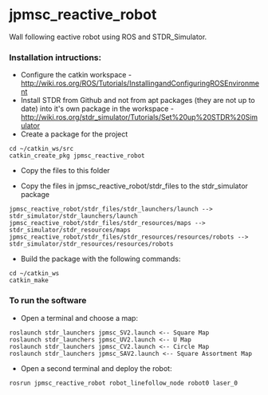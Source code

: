 # jpmsc_reactive_robot

Wall following eactive robot using ROS and STDR_Simulator.

### Installation intructions:

* Configure the catkin workspace - http://wiki.ros.org/ROS/Tutorials/InstallingandConfiguringROSEnvironment
* Install STDR from Github and not from apt packages (they are not up to date) into it's own package in the workspace - http://wiki.ros.org/stdr_simulator/Tutorials/Set%20up%20STDR%20Simulator
* Create a package for the project
```
cd ~/catkin_ws/src
catkin_create_pkg jpmsc_reactive_robot
```
* Copy the files to this folder

* Copy the files in jpmsc_reactive_robot/stdr_files to the stdr_simulator package
```
jpmsc_reactive_robot/stdr_files/stdr_launchers/launch --> stdr_simulator/stdr_launchers/launch
jpmsc_reactive_robot/stdr_files/stdr_resources/maps --> stdr_simulator/stdr_resources/maps
jpmsc_reactive_robot/stdr_files/stdr_resources/resources/robots --> stdr_simulator/stdr_resources/resources/robots
```

* Build the package with the following commands:
```
cd ~/catkin_ws
catkin_make
```

### To run the software

* Open a terminal and choose a map:
```
roslaunch stdr_launchers jpmsc_SV2.launch <-- Square Map
roslaunch stdr_launchers jpmsc_UV2.launch <-- U Map
roslaunch stdr_launchers jpmsc_CV2.launch <-- Circle Map
roslaunch stdr_launchers jpmsc_SAV2.launch <-- Square Assortment Map
```

* Open a second terminal and deploy the robot:
```
rosrun jpmsc_reactive_robot robot_linefollow_node robot0 laser_0
```
